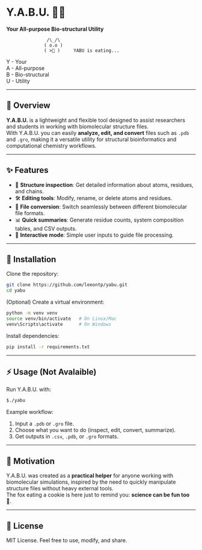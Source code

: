 # Y.A.B.U. 🦊🍪

**Your All-purpose Bio-structural Utility**

```ascii
               /\_/\      
              ( o.o )      
              ( >🍪 )     YABU is eating...
```

   Y - Your  
   A - All-purpose  
   B - Bio-structural  
   U - Utility

---

## 📌 Overview
**Y.A.B.U.** is a lightweight and flexible tool designed to assist researchers and students in working with biomolecular structure files.  
With Y.A.B.U. you can easily **analyze, edit, and convert** files such as `.pdb` and `.gro`, making it a versatile utility for structural bioinformatics and computational chemistry workflows.  

---

## ✨ Features
- 🧬 **Structure inspection**: Get detailed information about atoms, residues, and chains.  
- 🛠 **Editing tools**: Modify, rename, or delete atoms and residues.  
- 🔄 **File conversion**: Switch seamlessly between different biomolecular file formats.  
- 📊 **Quick summaries**: Generate residue counts, system composition tables, and CSV outputs.  
- 🎯 **Interactive mode**: Simple user inputs to guide file processing.  

---

## 🚀 Installation
Clone the repository:
```bash
git clone https://github.com/leeontp/yabu.git
cd yabu
```

(Optional) Create a virtual environment:
```bash
python -m venv venv
source venv/bin/activate   # On Linux/Mac
venv\Scripts\activate      # On Windows
```

Install dependencies:
```bash
pip install -r requirements.txt
```

---

## ⚡ Usage (Not Avalaible)
Run Y.A.B.U. with:
```bash
$./yabu
```

Example workflow:
1. Input a `.pdb` or `.gro` file.  
2. Choose what you want to do (inspect, edit, convert, summarize). 
3. Get outputs in `.csv`, `.pdb`, or `.gro` formats.  

---

## 🦊 Motivation
Y.A.B.U. was created as a **practical helper** for anyone working with biomolecular simulations, inspired by the need to quickly manipulate structure files without heavy external tools.  
The fox eating a cookie is here just to remind you: **science can be fun too** 🍪.  

---

## 📖 License
MIT License. Feel free to use, modify, and share.  
